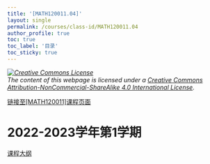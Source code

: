 ```yaml
---
title: '[MATH120011.04]'
layout: single
permalink: /courses/class-id/MATH120011.04
author_profile: true
toc: true
toc_label: '目录'
toc_sticky: true
---
```


<div class='notice--warning'>
<p><i><a rel='license' href='http://creativecommons.org/licenses/by-nc-sa/4.0/'><img alt='Creative Commons License' style='border-width:0' src='https://i.creativecommons.org/l/by-nc-sa/4.0/88x31.png' /></a><br /> The content of this webpage is licensed under a <a rel='license' href='http://creativecommons.org/licenses/by-nc-sa/4.0/'>Creative Commons Attribution-NonCommercial-ShareAlike 4.0 International License</a>.</i></p>
</div>

<a href='https://fdu-math.github.io/courses/MATH120011'>链接至[MATH120011]课程页面<a>

# 2022-2023学年第1学期

<a href='https://fdu-math.github.io/assets/docs/courses/MATH120011.04-2022-2023-1 (Encrypted).pdf'>课程大纲</a>